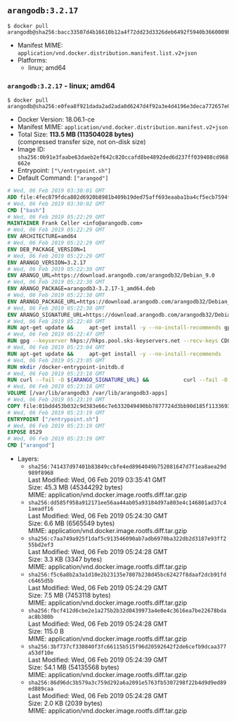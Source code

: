 ## `arangodb:3.2.17`

```console
$ docker pull arangodb@sha256:bacc33507d4b16610b12a4f72dd23d3326deb6492f5940b3660009bde25e6dd8
```

-	Manifest MIME: `application/vnd.docker.distribution.manifest.list.v2+json`
-	Platforms:
	-	linux; amd64

### `arangodb:3.2.17` - linux; amd64

```console
$ docker pull arangodb@sha256:e0fea8f921dada2ad2ada0d6247d4f92a3e4d4196e3deca772657e0bd5841081
```

-	Docker Version: 18.06.1-ce
-	Manifest MIME: `application/vnd.docker.distribution.manifest.v2+json`
-	Total Size: **113.5 MB (113504028 bytes)**  
	(compressed transfer size, not on-disk size)
-	Image ID: `sha256:0b91e3faabe63daeb2ef642c820ccafd8be4892ded6d237ff039408cd968662e`
-	Entrypoint: `["\/entrypoint.sh"]`
-	Default Command: `["arangod"]`

```dockerfile
# Wed, 06 Feb 2019 03:30:01 GMT
ADD file:4fec879fdca802d6920b8981b409b19ded75aff693eaaba1ba4cf5ecb7594fdb in / 
# Wed, 06 Feb 2019 03:30:02 GMT
CMD ["bash"]
# Wed, 06 Feb 2019 05:22:29 GMT
MAINTAINER Frank Celler <info@arangodb.com>
# Wed, 06 Feb 2019 05:22:29 GMT
ENV ARCHITECTURE=amd64
# Wed, 06 Feb 2019 05:22:29 GMT
ENV DEB_PACKAGE_VERSION=1
# Wed, 06 Feb 2019 05:22:29 GMT
ENV ARANGO_VERSION=3.2.17
# Wed, 06 Feb 2019 05:22:30 GMT
ENV ARANGO_URL=https://download.arangodb.com/arangodb32/Debian_9.0
# Wed, 06 Feb 2019 05:22:30 GMT
ENV ARANGO_PACKAGE=arangodb3-3.2.17-1_amd64.deb
# Wed, 06 Feb 2019 05:22:30 GMT
ENV ARANGO_PACKAGE_URL=https://download.arangodb.com/arangodb32/Debian_9.0/amd64/arangodb3-3.2.17-1_amd64.deb
# Wed, 06 Feb 2019 05:22:30 GMT
ENV ARANGO_SIGNATURE_URL=https://download.arangodb.com/arangodb32/Debian_9.0/amd64/arangodb3-3.2.17-1_amd64.deb.asc
# Wed, 06 Feb 2019 05:22:40 GMT
RUN apt-get update &&     apt-get install -y --no-install-recommends gpg dirmngr     &&     rm -rf /var/lib/apt/lists/*
# Wed, 06 Feb 2019 05:22:47 GMT
RUN gpg --keyserver hkps://hkps.pool.sks-keyservers.net --recv-keys CD8CB0F1E0AD5B52E93F41E7EA93F5E56E751E9B
# Wed, 06 Feb 2019 05:23:04 GMT
RUN apt-get update &&     apt-get install -y --no-install-recommends         libjemalloc1         ca-certificates         pwgen         curl         numactl     &&     rm -rf /var/lib/apt/lists/*
# Wed, 06 Feb 2019 05:23:05 GMT
RUN mkdir /docker-entrypoint-initdb.d
# Wed, 06 Feb 2019 05:23:18 GMT
RUN curl --fail -O ${ARANGO_SIGNATURE_URL} &&           curl --fail -O ${ARANGO_PACKAGE_URL} &&             gpg --verify ${ARANGO_PACKAGE}.asc &&     (echo arangodb3 arangodb3/password password test | debconf-set-selections) &&     (echo arangodb3 arangodb3/password_again password test | debconf-set-selections) &&     DEBIAN_FRONTEND="noninteractive" dpkg -i ${ARANGO_PACKAGE} &&     rm -rf /var/lib/arangodb3/* &&     sed -ri         -e 's!127\.0\.0\.1!0.0.0.0!g'         -e 's!^(file\s*=).*!\1 -!'         -e 's!^\s*uid\s*=.*!!'         /etc/arangodb3/arangod.conf     && chgrp 0 /var/lib/arangodb3 /var/lib/arangodb3-apps     && chmod 775 /var/lib/arangodb3 /var/lib/arangodb3-apps     &&     rm -f ${ARANGO_PACKAGE}*
# Wed, 06 Feb 2019 05:23:18 GMT
VOLUME [/var/lib/arangodb3 /var/lib/arangodb3-apps]
# Wed, 06 Feb 2019 05:23:19 GMT
COPY file:01bdd453b032c9d383e66c7e6332049490bb7877724d3bb90d185f11336934d2 in /entrypoint.sh 
# Wed, 06 Feb 2019 05:23:19 GMT
ENTRYPOINT ["/entrypoint.sh"]
# Wed, 06 Feb 2019 05:23:19 GMT
EXPOSE 8529
# Wed, 06 Feb 2019 05:23:19 GMT
CMD ["arangod"]
```

-	Layers:
	-	`sha256:741437d97401b83849ccbfe4ed8964049b752081647d7f1ea8aea29d989f8968`  
		Last Modified: Wed, 06 Feb 2019 03:35:41 GMT  
		Size: 45.3 MB (45344292 bytes)  
		MIME: application/vnd.docker.image.rootfs.diff.tar.gzip
	-	`sha256:dd585f958a912171ee56aa44ab05a93184d97a803e4c146801ad37c41aeadf16`  
		Last Modified: Wed, 06 Feb 2019 05:24:30 GMT  
		Size: 6.6 MB (6565549 bytes)  
		MIME: application/vnd.docker.image.rootfs.diff.tar.gzip
	-	`sha256:c7aa749a925f1daf5c913546090ab7adb6970ba322db2d3187e93ff255bd2ef3`  
		Last Modified: Wed, 06 Feb 2019 05:24:28 GMT  
		Size: 3.3 KB (3347 bytes)  
		MIME: application/vnd.docker.image.rootfs.diff.tar.gzip
	-	`sha256:f5c6a8b2a3a1d10e2b23135e7807b238d45bc62427f8daaf2dcb91fdc6465d5b`  
		Last Modified: Wed, 06 Feb 2019 05:24:29 GMT  
		Size: 7.5 MB (7453118 bytes)  
		MIME: application/vnd.docker.image.rootfs.diff.tar.gzip
	-	`sha256:fbcf412d6cbe2e1a275b2b32d0439973a4e0e4c3616ea7be22678bdaac8b380b`  
		Last Modified: Wed, 06 Feb 2019 05:24:28 GMT  
		Size: 115.0 B  
		MIME: application/vnd.docker.image.rootfs.diff.tar.gzip
	-	`sha256:3bf737cf330840f3fc66115b515f96d20592642f2de6cefb9dcaa377a53df10e`  
		Last Modified: Wed, 06 Feb 2019 05:24:39 GMT  
		Size: 54.1 MB (54135568 bytes)  
		MIME: application/vnd.docker.image.rootfs.diff.tar.gzip
	-	`sha256:86d96dc3b579a3c759d292a6a2091e5763fb5307298f22b4d9d9ed89ed889caa`  
		Last Modified: Wed, 06 Feb 2019 05:24:28 GMT  
		Size: 2.0 KB (2039 bytes)  
		MIME: application/vnd.docker.image.rootfs.diff.tar.gzip
